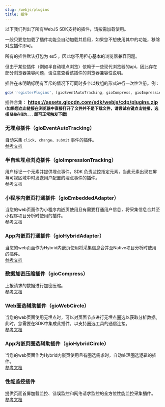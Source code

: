 ```yaml
---
slug: /webjs/plugins
title: 插件
---
```


以下我们列出了所有WebJS SDK支持的插件，请按需加载使用。

一般只要您加载了插件功能会自动加载并启用，如果您不想使用其中的功能，移除对应插件即可。

所有的插件默认打包为 es5 ，因此您不用担心基本的浏览器兼容问题。

但由于某些插件（例如半自动埋点浏览）依赖于一些现代浏览器的api，因此存在部分浏览器兼容问题，请注意查看该插件的浏览器兼容性说明。

插件在未明确标明有互斥的情况下可同时多个以数组的形式进行一次性注册。例：

```js
gdp('registerPlugins', [gioEventAutoTracking, gioCompress, gioImpressionTracking]);
```

插件合集：
**<font size="3"><https://assets.giocdn.com/sdk/webjs/cdp/plugins.zip></font>**<br/>
**<font size="2">(如果您点击链接在浏览器中直接打开了文件并不是下载文件，请尝试右键点击链接，选择 `链接存储为...` 即可正常触发下载)</font>**

### 无埋点插件（gioEventAutoTracking）

自动采集 `click`、`change`、`submit` 事件的插件。<br/>
[参考文档](/docs/webjs/3.8/plugins/eventAutoTracking)

### 半自动埋点浏览插件（gioImpressionTracking）

用户标记一个元素并提供埋点事件，SDK 负责监控指定元素，当此元素出现在屏幕可视区域中时发送用户配置的埋点事件的插件。<br/>
[参考文档](/docs/webjs/3.8/plugins/impressionTracking)

### 小程序内嵌页打通插件（gioEmbeddedAdapter）

当您的web页面作为小程序内嵌页使用且有需要打通用户信息，将采集信息合并至小程序项目分析时使用的插件。<br/>
[参考文档](/docs/webjs/3.8/plugins/embeddedAdapter)

### App内嵌页打通插件（gioHybridAdapter）

当您的web页面作为Hybrid内嵌页使用将采集信息合并至Native项目分析时使用的插件。<br/>
[参考文档](/docs/webjs/3.8/plugins/hybridAdapter)

### 数据加密压缩插件（gioCompress）

上报请求的数据进行加密压缩。<br/>
[参考文档](/docs/webjs/3.8/plugins/compress)

### Web圈选辅助插件（gioWebCircle）

当您的web页面使用无埋点时，可以对页面节点进行无埋点圈选以获取分析数据。此时，您需要在SDK中集成此插件，以支持圈选工具的通信连接。<br/>
[参考文档](/docs/webjs/3.8/plugins/webCircle)

### App内嵌页圈选辅助插件（gioHybridCircle）

当您的web页面作为Hybrid内嵌页使用且有圈选需求时，自动处理圈选逻辑的插件。<br/>
[参考文档](/docs/webjs/3.8/plugins/hybridCircle)

### 性能监控插件

提供页面首屏加载监控、错误监控和网络请求监控的全方位性能监控采集插件。<br/>
[参考文档](/docs/webjs/3.8/plugins/performance)
